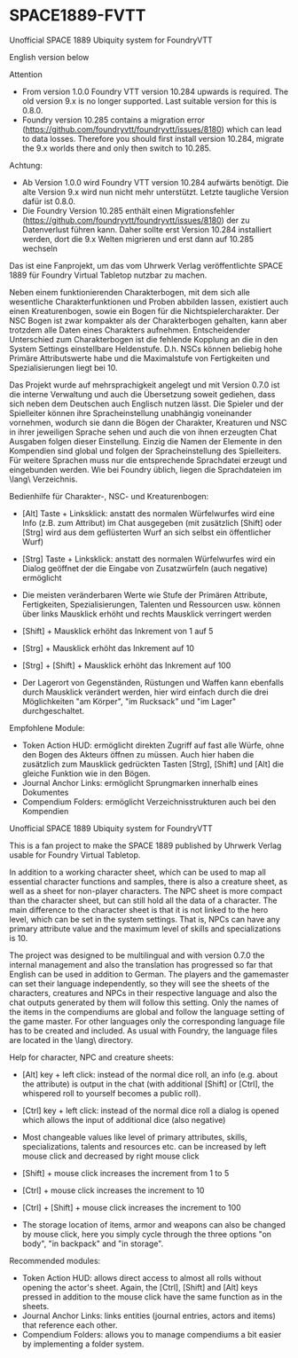 # SPACE1889-FVTT
Unofficial SPACE 1889 Ubiquity system for FoundryVTT

English version below

Attention
* From version 1.0.0 Foundry VTT version 10.284 upwards is required. The old version 9.x is no longer supported. Last suitable version for this is 0.8.0.
* Foundry version 10.285 contains a migration error (https://github.com/foundryvtt/foundryvtt/issues/8180) which can lead to data losses. Therefore you should first install version 10.284, migrate the 9.x worlds there and only then switch to 10.285.


Achtung: 
* Ab Version 1.0.0 wird Foundry VTT version 10.284 aufwärts benötigt. Die alte Version 9.x wird nun nicht mehr unterstützt. Letzte taugliche Version dafür ist 0.8.0.
* Die Foundry Version 10.285 enthält einen Migrationsfehler (https://github.com/foundryvtt/foundryvtt/issues/8180) der zu Datenverlust führen kann. Daher sollte erst Version 10.284 installiert werden, dort die 9.x Welten migrieren und erst dann auf 10.285 wechseln


Das ist eine Fanprojekt, um das vom Uhrwerk Verlag veröffentlichte SPACE 1889 für Foundry Virtual Tabletop nutzbar zu machen. 

Neben einem funktionierenden Charakterbogen, mit dem sich alle wesentliche Charakterfunktionen und Proben abbilden lassen, existiert auch einen Kreaturenbogen, sowie ein Bogen für die Nichtspielercharakter. Der NSC Bogen ist zwar kompakter als der Charakterbogen gehalten, kann aber trotzdem alle Daten eines Charakters aufnehmen. Entscheidender Unterschied zum Charakterbogen ist die fehlende Kopplung an die in den System Settings einstellbare Heldenstufe. D.h. NSCs können beliebig hohe Primäre Attributswerte habe und die Maximalstufe von Fertigkeiten und Spezialisierungen liegt bei 10.

Das Projekt wurde auf mehrsprachigkeit angelegt und mit Version 0.7.0 ist die interne Verwaltung und auch die Übersetzung soweit gediehen, dass sich neben dem Deutschen auch Englisch nutzen lässt. 
Die Spieler und der Spielleiter können ihre Spracheinstellung unabhängig voneinander vornehmen, wodurch sie dann die Bögen der Charakter, Kreaturen und NSC in ihrer jeweiligen Sprache sehen und auch die von ihnen erzeugten Chat Ausgaben folgen dieser Einstellung. Einzig die Namen der Elemente in den Kompendien sind global und folgen der Spracheinstellung des Spielleiters. 
Für weitere Sprachen muss nur die entsprechende Sprachdatei erzeugt und eingebunden werden. Wie bei Foundry üblich, liegen die Sprachdateien im \lang\ Verzeichnis. 

Bedienhilfe für Charakter-, NSC- und Kreaturenbogen: 
* [Alt] Taste + Linksklick: anstatt des normalen Würfelwurfes wird eine Info (z.B. zum Attribut) im Chat ausgegeben (mit zusätzlich [Shift] oder [Strg] wird aus dem geflüsterten Wurf an sich selbst ein öffentlicher Wurf)
* [Strg] Taste + Linksklick: anstatt des normalen Würfelwurfes wird ein Dialog geöffnet der die Eingabe von Zusatzwürfeln (auch negative) ermöglicht
  
* Die meisten veränderbaren Werte wie Stufe der Primären Attribute, Fertigkeiten, Spezialisierungen, Talenten und Ressourcen usw. können über links Mausklick erhöht und rechts Mausklick verringert werden
* [Shift] + Mausklick erhöht das Inkrement von 1 auf 5
* [Strg] + Mausklick erhöht das Inkrement auf 10
* [Strg] + [Shift] + Mausklick erhöht das Inkrement auf 100
* Der Lagerort von Gegenständen, Rüstungen und Waffen kann ebenfalls durch Mausklick verändert werden, hier wird einfach durch die drei Möglichkeiten "am Körper", "im Rucksack" und "im Lager" durchgeschaltet.


Empfohlene Module: 
* Token Action HUD: ermöglicht direkten Zugriff auf fast alle Würfe, ohne den Bogen des Akteurs öffnen zu müssen. Auch hier haben die zusätzlich zum Mausklick gedrückten Tasten [Strg], [Shift] und [Alt] die gleiche Funktion wie in den Bögen.
* Journal Anchor Links: ermöglicht Sprungmarken innerhalb eines Dokumentes
* Compendium Folders: ermöglicht Verzeichnisstrukturen auch bei den Kompendien



Unofficial SPACE 1889 Ubiquity system for FoundryVTT

This is a fan project to make the SPACE 1889 published by Uhrwerk Verlag usable for Foundry Virtual Tabletop. 

In addition to a working character sheet, which can be used to map all essential character functions and samples, there is also a creature sheet, as well as a sheet for non-player characters. The NPC sheet is more compact than the character sheet, but can still hold all the data of a character. The main difference to the character sheet is that it is not linked to the hero level, which can be set in the system settings. That is, NPCs can have any primary attribute value and the maximum level of skills and specializations is 10.

The project was designed to be multilingual and with version 0.7.0 the internal management and also the translation has progressed so far that English can be used in addition to German. 
The players and the gamemaster can set their language independently, so they will see the sheets of the characters, creatures and NPCs in their respective language and also the chat outputs generated by them will follow this setting. Only the names of the items in the compendiums are global and follow the language setting of the game master. 
For other languages only the corresponding language file has to be created and included. As usual with Foundry, the language files are located in the \lang\ directory. 


Help for character, NPC and creature sheets: 
* [Alt] key + left click: instead of the normal dice roll, an info (e.g. about the attribute) is output in the chat (with additional [Shift] or [Ctrl], the whispered roll to yourself becomes a public roll).
* [Ctrl] key + left click: instead of the normal dice roll a dialog is opened which allows the input of additional dice (also negative)
  
* Most changeable values like level of primary attributes, skills, specializations, talents and resources etc. can be increased by left mouse click and decreased by right mouse click
* [Shift] + mouse click increases the increment from 1 to 5
* [Ctrl] + mouse click increases the increment to 10
* [Ctrl] + [Shift] + mouse click increases the increment to 100
* The storage location of items, armor and weapons can also be changed by mouse click, here you simply cycle through the three options "on body", "in backpack" and "in storage".


Recommended modules: 
* Token Action HUD: allows direct access to almost all rolls without opening the actor's sheet. Again, the [Ctrl], [Shift] and [Alt] keys pressed in addition to the mouse click have the same function as in the sheets.
* Journal Anchor Links: links entities (journal entries, actors and items) that reference each other. 
* Compendium Folders: allows you to manage compendiums a bit easier by implementing a folder system.